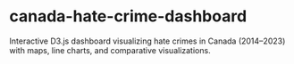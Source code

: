 # canada-hate-crime-dashboard
Interactive D3.js dashboard visualizing hate crimes in Canada (2014–2023) with maps, line charts, and comparative visualizations.
